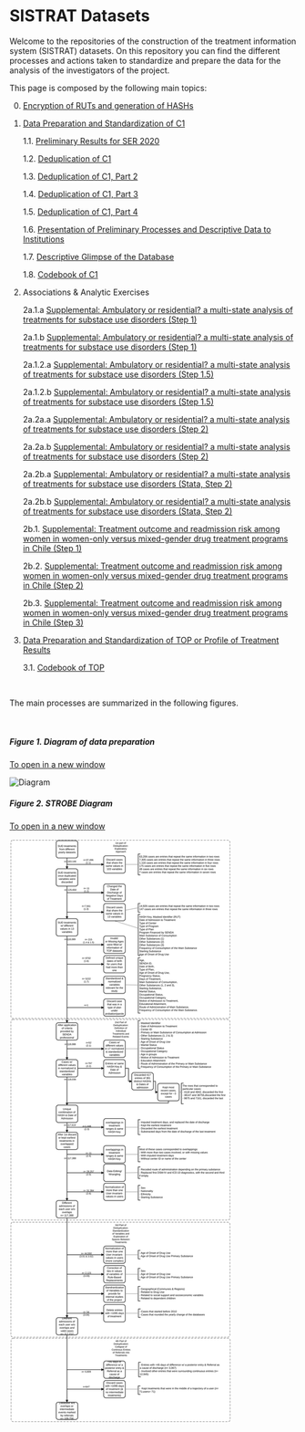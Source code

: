 # SISTRAT Datasets

Welcome to the repositories of the construction of the treatment information system (SISTRAT) datasets. On this repository you can find the different processes and actions taken to standardize and prepare the data for the analysis of the investigators of the project.

This page is composed by the following main topics:

0. [Encryption of RUTs and generation of HASHs](Encript.html)

1. [Data Preparation and Standardization of C1](Data_prep_C1) 

    1.1. [Preliminary Results for SER 2020](SER_Stata.html)
    
    1.2. [Deduplication of C1](Duplicates)
    
    1.3. [Deduplication of C1, Part 2](Duplicates2)
    
    1.4. [Deduplication of C1, Part 3](Duplicates3)
    
    1.5. [Deduplication of C1, Part 4](Duplicates4)
    
    1.6. [Presentation of Preliminary Processes and Descriptive Data to Institutions](Presentación2)
    
    1.7. [Descriptive Glimpse of the Database](Desc)
    
    1.8. [Codebook of C1](codebook)

2. Associations & Analytic Exercises
    
    2a.1.a [Supplemental: Ambulatory or residential? a multi-state analysis of treatments for substace use disorders (Step 1)](Matching_Process_APR_21)

    2a.1.b [Supplemental: Ambulatory or residential? a multi-state analysis of treatments for substace use disorders (Step 1)](Matching_Process_JUN_21)

    2a.1.2.a [Supplemental: Ambulatory or residential? a multi-state analysis of treatments for substace use disorders (Step 1.5)](Matching_Process15_APR_21)
    
    2a.1.2.b [Supplemental: Ambulatory or residential? a multi-state analysis of treatments for substace use disorders (Step 1.5)](Matching_Process15_JUN_21)
    
    2a.2a.a [Supplemental: Ambulatory or residential? a multi-state analysis of treatments for substace use disorders (Step 2)](Matching_Process2_APR_21)
    
    2a.2a.b [Supplemental: Ambulatory or residential? a multi-state analysis of treatments for substace use disorders (Step 2)](Matching_Process2_JUN_21)
    
    2a.2b.a [Supplemental: Ambulatory or residential? a multi-state analysis of treatments for substace use disorders (Stata, Step 2)](Matching_Process2_stata_APR_21)
    
    2a.2b.b [Supplemental: Ambulatory or residential? a multi-state analysis of treatments for substace use disorders (Stata, Step 2)](Matching_Process2_stata_JUN_21)
    
    2b.1. [Supplemental: Treatment outcome and readmission risk among women in women-only versus mixed-gender drug treatment programs in Chile (Step 1)](Proyecto_carla3)
    
    2b.2. [Supplemental: Treatment outcome and readmission risk among women in women-only versus mixed-gender drug treatment programs in Chile (Step 2)](Proyecto_carla32)
    
    2b.3. [Supplemental: Treatment outcome and readmission risk among women in women-only versus mixed-gender drug treatment programs in Chile (Step 3)](Proyecto_carla33)
  
3. [Data Preparation and Standardization of TOP or Profile of Treatment Results](Data_prep_TOP)

    3.1. [Codebook of TOP](codebook_TOP)


<br>

The main processes are summarized in the following figures.

<br>

##### Figure 1. Diagram of data preparation
<a href="https://fondecytacc.github.io/SUD_health_Chile.github.io/Figures/RUT_Administraci%C3%B3n.svg" target="_blank">To open in a new window</a>

![Diagram](Figures/RUT_Administración.svg) 

##### Figure 2. STROBE Diagram
<a href="https://fondecytacc.github.io/SUD_health_Chile.github.io/Figures/Diagram_STROBE.svg" target="_blank">To open in a new window</a>

![STROBE](Figures/Diagram_STROBE.svg)